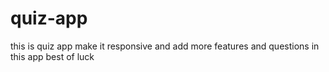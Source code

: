 # quiz-app
this is quiz app make it responsive and add more features and questions in this app best of luck
